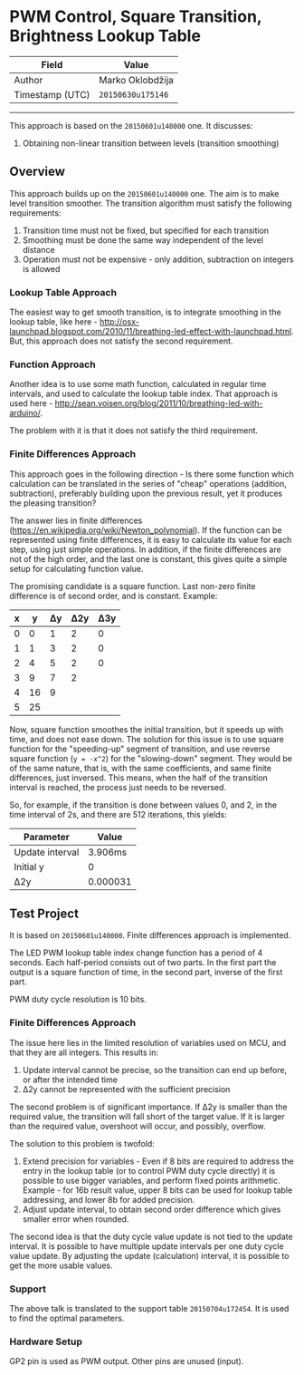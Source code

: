 <!-- vim: set ft=pandoc tw=80 spell: -->

# PWM Control, Square Transition, Brightness Lookup Table

|Field              |Value                  |
|-------------------|-----------------------|
|Author             |Marko Oklobdžija       |
|Timestamp (UTC)    |`20150630u175146`      |

- - - - - - - - - - - - - - - - - - - - - - - - - - - - - - - - - - - - - - - -

This approach is based on the `20150601u140000` one. It discusses:

1.  Obtaining non-linear transition between levels (transition smoothing)

## Overview

This approach builds up on the `20150601u140000` one. The aim is to make level
transition smoother. The transition algorithm must satisfy the following
requirements:

1.  Transition time must not be fixed, but specified for each transition
2.  Smoothing must be done the same way independent of the level distance
3.  Operation must not be expensive - only addition, subtraction on integers is
    allowed

### Lookup Table Approach

The easiest way to get smooth transition, is to integrate smoothing in the
lookup table, like here -
<http://osx-launchpad.blogspot.com/2010/11/breathing-led-effect-with-launchpad.html>.
But, this approach does not satisfy the second requirement.

### Function Approach

Another idea is to use some math function, calculated in regular time intervals,
and used to calculate the lookup table index. That approach is used here -
<http://sean.voisen.org/blog/2011/10/breathing-led-with-arduino/>.

The problem with it is that it does not satisfy the third requirement.

### Finite Differences Approach

This approach goes in the following direction - Is there some function which
calculation can be translated in the series of "cheap" operations (addition,
subtraction), preferably building upon the previous result, yet it produces the
pleasing transition?

The answer lies in finite differences
(<https://en.wikipedia.org/wiki/Newton_polynomial>). If the function can be
represented using finite differences, it is easy to calculate its value for each
step, using just simple operations. In addition, if the finite differences are
not of the high order, and the last one is constant, this gives quite a simple
setup for calculating function value.

The promising candidate is a square function. Last non-zero finite difference is
of second order, and is constant. Example:

|x      |y      |Δy     |Δ2y    |Δ3y    |
|-------|-------|-------|-------|-------|
|0      |0      |1      |2      |0      |
|1      |1      |3      |2      |0      |
|2      |4      |5      |2      |0      |
|3      |9      |7      |2      |       |
|4      |16     |9      |       |       |
|5      |25     |       |       |       |

Now, square function smoothes the initial transition, but it speeds up with
time, and does not ease down. The solution for this issue is to use square
function for the "speeding-up" segment of transition, and use reverse square
function (`y = -x^2`) for the "slowing-down" segment. They would be of the same
nature, that is, with the same coefficients, and same finite differences, just
inversed. This means, when the half of the transition interval is reached, the
process just needs to be reversed.

So, for example, if the transition is done between values 0, and 2, in the time
interval of 2s, and there are 512 iterations, this yields:

|Parameter         |Value           |
|------------------|----------------|
|Update interval   |3.906ms         |
|Initial y         |0               |
|Δ2y               |0.000031        |

## Test Project

It is based on `20150601u140000`. Finite differences approach is implemented.

The LED PWM lookup table index change function has a period of 4 seconds. Each
half-period consists out of two parts. In the first part the output is a square
function of time, in the second part, inverse of the first part.

PWM duty cycle resolution is 10 bits.

### Finite Differences Approach

The issue here lies in the limited resolution of variables used on MCU, and that
they are all integers. This results in:

1.  Update interval cannot be precise, so the transition can end up before, or
    after the intended time
2.  Δ2y cannot be represented with the sufficient precision

The second problem is of significant importance. If Δ2y is smaller than the
required value, the transition will fall short of the target value. If it is
larger than the required value, overshoot will occur, and possibly, overflow.

The solution to this problem is twofold:

1.  Extend precision for variables - Even if 8 bits are required to address the
    entry in the lookup table (or to control PWM duty cycle directly) it is
    possible to use bigger variables, and perform fixed points arithmetic.
    Example - for 16b result value, upper 8 bits can be used for lookup table
    addressing, and lower 8b for added precision.
2.  Adjust update interval, to obtain second order difference which gives
    smaller error when rounded.

The second idea is that the duty cycle value update is not tied to the update
interval. It is possible to have multiple update intervals per one duty cycle
value update. By adjusting the update (calculation) interval, it is possible to
get the more usable values.

### Support

The above talk is translated to the support table `20150704u172454`. It is used
to find the optimal parameters.

### Hardware Setup

GP2 pin is used as PWM output. Other pins are unused (input).

